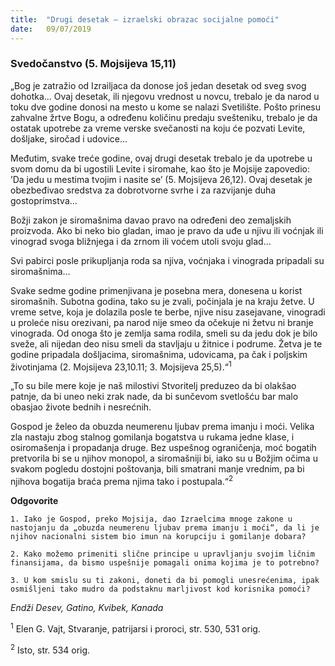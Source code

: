 ```yaml
---
title:  "Drugi desetak – izraelski obrazac socijalne pomoći"
date:   09/07/2019
---
```


### Svedočanstvo (5. Mojsijeva  15,11)

„Bog je zatražio od Izrailjaca da donose još jedan desetak od sveg svog dohotka... Ovaj desetak, ili njegovu vrednost u novcu, trebalo je da narod u toku dve godine donosi na mesto u kome se nalazi Svetilište. Pošto prinesu zahvalne žrtve Bogu, a određenu količinu predaju svešteniku, trebalo je da ostatak upotrebe za vreme verske svečanosti na koju će pozvati Levite, došljake, siročad i udovice...

Međutim, svake treće godine, ovaj drugi desetak trebalo je da upotrebe u svom domu da bi ugostili Levite i siromahe, kao što je Mojsije zapovedio: ’Da jedu u mestima tvojim i nasite se’ (5. Mojsijeva  26,12). Ovaj desetak je obezbeđivao sredstva za dobrotvorne svrhe i za razvijanje duha gostoprimstva...

Božji zakon je siromašnima davao pravo na određeni deo zemaljskih proizvoda. Ako bi neko bio gladan, imao je pravo da uđe u njivu ili voćnjak ili vinograd svoga bližnjega i da zrnom ili voćem utoli svoju glad...

Svi pabirci posle prikupljanja roda sa njiva, voćnjaka i vinograda pripadali su siromašnima...

Svake sedme godine primenjivana je posebna mera, donesena u korist siromašnih. Subotna godina, tako su je zvali, počinjala je na kraju žetve. U vreme setve, koja je dolazila posle te berbe, njive nisu zasejavane, vinogradi u proleće nisu orezivani, pa narod nije smeo da očekuje ni žetvu ni branje vinograda. Od onoga što je zemlja sama rodila, smeli su da jedu dok je bilo sveže, ali nijedan deo nisu smeli da stavljaju u žitnice i podrume. Žetva je te godine pripadala došljacima, siromašnima, udovicama, pa čak i poljskim životinjama (2. Mojsijeva 23,10.11; 3. Mojsijeva 25,5).“<sup>1</sup>

„To su bile mere koje je naš milostivi Stvoritelj preduzeo da bi olakšao patnje, da bi uneo neki zrak nade, da bi sunčevom svetlošću bar malo obasjao živote bednih i nesrećnih.

Gospod je želeo da obuzda neumerenu ljubav prema imanju i moći. Velika zla nastaju zbog stalnog gomilanja bogatstva u rukama jedne klase, i osiromašenja i propadanja druge. Bez uspešnog ograničenja, moć bogatih pretvorila bi se u njihov monopol, a siromašniji bi, iako su u Božjim očima u svakom pogledu dostojni poštovanja, bili smatrani manje vrednim, pa bi njihova bogatija braća prema njima tako i postupala.“<sup>2</sup>

**Odgovorite**

`1.	Iako je Gospod, preko Mojsija, dao Izraelcima mnoge zakone u nastojanju da „obuzda neumerenu ljubav prema imanju i moći“, da li je njihov nacionalni sistem bio imun na korupciju i gomilanje dobara?`

`2.	Kako možemo primeniti slične principe u upravljanju svojim ličnim finansijama, da bismo uspešnije pomagali onima kojima je to potrebno?`

`3.	U kom smislu su ti zakoni, doneti da bi pomogli unesrećenima, ipak osmišljeni tako mudro da podstaknu marljivost kod korisnika pomoći?`

*Endži Desev, Gatino, Kvibek, Kanada*

<sup>1</sup>	Elen G. Vajt, Stvaranje, patrijarsi i proroci, str. 530, 531 orig.

<sup>2</sup>	Isto, str. 534 orig.
